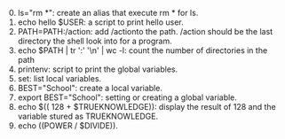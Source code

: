 0. ls="rm *": create an alias that execute rm * for ls.
1. echo hello $USER: a script to print hello user.
2. PATH=PATH:/action:  add /actionto the path. /action should be the last directory the shell look into for a program.
3. echo $PATH | tr ':' '\n' | wc -l: count the number of directories in the path
4. printenv: script to print the global variables.
5. set: list local variables.
6. BEST="School": create a local variable.
7. export BEST="School": setting or creating a global variable.
8. echo $(( 128 + $TRUEKNOWLEDGE)): display the result of 128 and the variable stured as TRUEKNOWLEDGE.
9. echo $(($POWER / $DIVIDE)).
